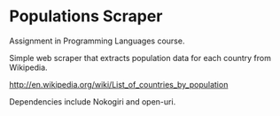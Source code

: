 # Populations Scraper

Assignment in Programming Languages course.

Simple web scraper that extracts population data for each
country from Wikipedia.

http://en.wikipedia.org/wiki/List_of_countries_by_population

Dependencies include Nokogiri and open-uri.
